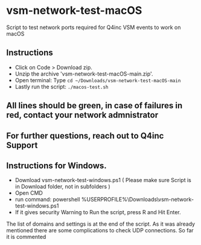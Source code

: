 # vsm-network-test-macOS
Script to test network ports required for Q4inc VSM events to work on macOS

## Instructions
- Click on Code > Download zip.
- Unzip the archive 'vsm-network-test-macOS-main.zip'.
- Open terminal: Type `cd ~/Downloads/vsm-network-test-macOS-main`
- Lastly run the script: `./macos-test.sh`

## All lines should be green, in case of failures in red, contact your network admnistrator
## For further questions, reach out to Q4inc Support


## Instructions for Windows.
- Download vsm-network-test-windows.ps1 ( Please make sure Script is in Download folder, not in subfolders ) 
- Open CMD
- run command: powershell %USERPROFILE%\Downloads\vsm-network-test-windows.ps1 
- If it gives security Warning to Run the script, press R and Hit Enter. 

The list of domains and settings is at the end of the script.
As it was already mentioned there are some complications to check UDP connections. So far it is commented  
